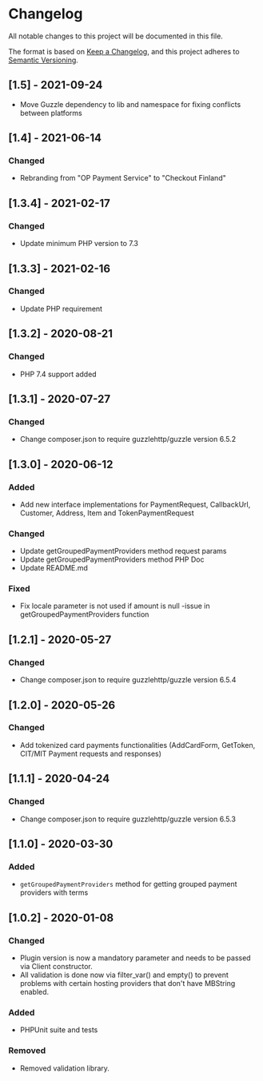 # Changelog
All notable changes to this project will be documented in this file.

The format is based on [Keep a Changelog](https://keepachangelog.com/en/1.0.0/),
and this project adheres to [Semantic Versioning](https://semver.org/spec/v2.0.0.html).

## [1.5] - 2021-09-24

- Move Guzzle dependency to lib and namespace for fixing conflicts between platforms

## [1.4] - 2021-06-14

### Changed

- Rebranding from "OP Payment Service" to "Checkout Finland" 

## [1.3.4] - 2021-02-17

### Changed

- Update minimum PHP version to 7.3 

## [1.3.3] - 2021-02-16

### Changed

- Update PHP requirement

## [1.3.2] - 2020-08-21

### Changed

- PHP 7.4 support added

## [1.3.1] - 2020-07-27

### Changed

- Change composer.json to require guzzlehttp/guzzle version 6.5.2

## [1.3.0] - 2020-06-12

### Added

- Add new interface implementations for PaymentRequest, CallbackUrl, Customer, Address, Item and TokenPaymentRequest

### Changed

- Update getGroupedPaymentProviders method request params
- Update getGroupedPaymentProviders method PHP Doc
- Update README.md

### Fixed

- Fix locale parameter is not used if amount is null -issue in getGroupedPaymentProviders function

## [1.2.1] - 2020-05-27

### Changed

- Change composer.json to require guzzlehttp/guzzle version 6.5.4

## [1.2.0] - 2020-05-26

### Changed

- Add tokenized card payments functionalities (AddCardForm, GetToken, CIT/MIT Payment requests and responses)

## [1.1.1] - 2020-04-24

### Changed

- Change composer.json to require guzzlehttp/guzzle version 6.5.3

## [1.1.0] - 2020-03-30

### Added
- `getGroupedPaymentProviders` method for getting grouped payment providers with terms

## [1.0.2] - 2020-01-08

### Changed
- Plugin version is now a mandatory parameter and needs to be passed via Client constructor.
- All validation is done now via filter_var() and empty() to prevent problems with certain hosting providers that don't have MBString enabled.

### Added
- PHPUnit suite and tests

### Removed
- Removed validation library.


